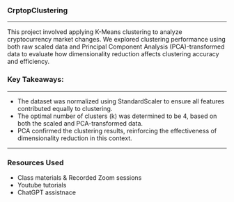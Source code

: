 ### CrptopClustering 
-----------------------------
This project involved applying K-Means clustering to analyze cryptocurrency market changes. We explored clustering performance using both raw scaled data and Principal Component Analysis (PCA)-transformed data to evaluate how dimensionality reduction affects clustering accuracy and efficiency.
### Key Takeaways:
-------------------------------
* The dataset was normalized using StandardScaler to ensure all features contributed equally to clustering.
* The optimal number of clusters (k) was determined to be 4, based on both the scaled and PCA-transformed data.
* PCA confirmed the clustering results, reinforcing the effectiveness of dimensionality reduction in this context.
-------------------------------
### Resources Used
* Class materials & Recorded Zoom sessions
* Youtube tutorials
* ChatGPT assistnace
